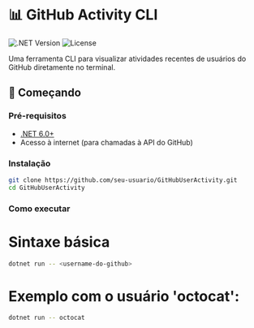 # 📊 GitHub Activity CLI

![.NET Version](https://img.shields.io/badge/.NET-6.0-%23512bd4) 
![License](https://img.shields.io/badge/license-MIT-green)

Uma ferramenta CLI para visualizar atividades recentes de usuários do GitHub diretamente no terminal.

## 🚀 Começando

### Pré-requisitos
- [.NET 6.0+](https://dotnet.microsoft.com/download)
- Acesso à internet (para chamadas à API do GitHub)

### Instalação
```bash
git clone https://github.com/seu-usuario/GitHubUserActivity.git
cd GitHubUserActivity
```

### Como executar
# Sintaxe básica
```bash
dotnet run -- <username-do-github>
```
# Exemplo com o usuário 'octocat':
```bash
dotnet run -- octocat
```

